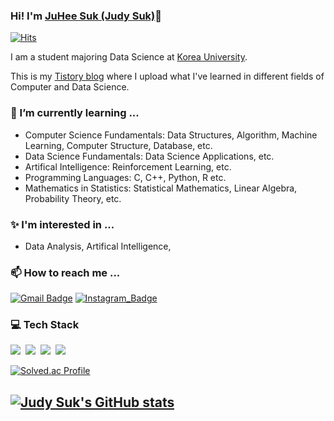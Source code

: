 
<!---
sjh-judeee3/sjh-judeee3 is a ✨ special ✨ repository because its `README.md` (this file) appears on your GitHub profile.
You can click the Preview link to take a look at your changes.
--->




### Hi! I'm [JuHee Suk (Judy Suk)](https://github.com/sjh-judeee3)👋

[![Hits](https://hits.seeyoufarm.com/api/count/incr/badge.svg?url=https%3A%2F%2Fgithub.com%2Fsjh-judeee3)](https://github.com/sjh-judeee3)

I am a student majoring Data Science at [Korea University](https://www.korea.ac.kr/mbshome/mbs/university/index.do).

This is my [Tistory blog](https://sjh-judeee3.tistory.com/) where I upload what I've learned in different fields of Computer and Data Science.

### 🌱 I’m currently learning ...
- Computer Science Fundamentals: Data Structures, Algorithm, Machine Learning, Computer Structure, Database, etc.
- Data Science Fundamentals: Data Science Applications, etc.
- Artifical Intelligence: Reinforcement Learning, etc.
- Programming Languages: C, C++, Python, R etc.
- Mathematics in Statistics: Statistical Mathematics, Linear Algebra, Probability Theory, etc.

### ✨ I'm interested in ...
- Data Analysis, Artifical Intelligence,

### 📫 How to reach me ...
[![Gmail Badge](https://img.shields.io/badge/Gmail-D14836?style=for-the-badge&logo=gmail&logoColor=white)](mailto:judys0303@gmail.com)  [![Instagram_Badge](https://img.shields.io/badge/Instagram-E4405F?style=for-the-badge&logo=instagram&logoColor=white)](https://www.instagram.com/sjh_judeee3/) 

### 💻 Tech Stack
<p>
  <img src="https://img.shields.io/badge/C-A8B9CC?style=flat-square&logo=c&logoColor=white"/></a>&nbsp
  <img src="https://img.shields.io/badge/C++-00599C?style=flat-square&logo=c%2B%2B&logoColor=white"/></a>&nbsp
  <img src="https://img.shields.io/badge/Python-3776AB?style=flat-square&logo=Python&logoColor=white"/></a>&nbsp
  <img src="https://img.shields.io/badge/R-F7DF1E?style=flat-square&logo=R&logoColor=white"/></a>&nbsp

</p>


[![Solved.ac
Profile](http://mazassumnida.wtf/api/v2/generate_badge?boj=judys0303)](https://solved.ac/judys0303)

## [![Judy Suk's GitHub stats](https://github-readme-stats.vercel.app/api?username=sjh-judeee3)](https://github.com/anuraghazra/github-readme-stats)
